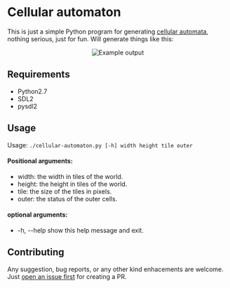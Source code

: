 # Cellular automaton

This is just a simple Python program for generating [cellular automata](https://en.wikipedia.org/wiki/Cellular_automaton), nothing serious, just for fun.
Will generate things like this:
<p align="center">
  <img src="https://user-images.githubusercontent.com/1571416/58010580-eab54a00-7af0-11e9-8fce-c51259ad339b.png" alt="Example output" />
</p>

## Requirements

 * Python2.7
 * SDL2 
 * pysdl2

## Usage

Usage: `./cellular-automaton.py [-h] width height tile outer`

#### Positional arguments:
 * width: the width in tiles of the world.
 * height: the height in tiles of the world.
 * tile: the size of the tiles in pixels.
 * outer: the status of the outer cells.

#### optional arguments:
  * -h, --help show this help message and exit.

## Contributing
Any suggestion, bug reports, or any other kind enhacements are welcome. Just [open an issue first](https://github.com/namelivia/cellular-automaton/issues/new) for creating a PR.
